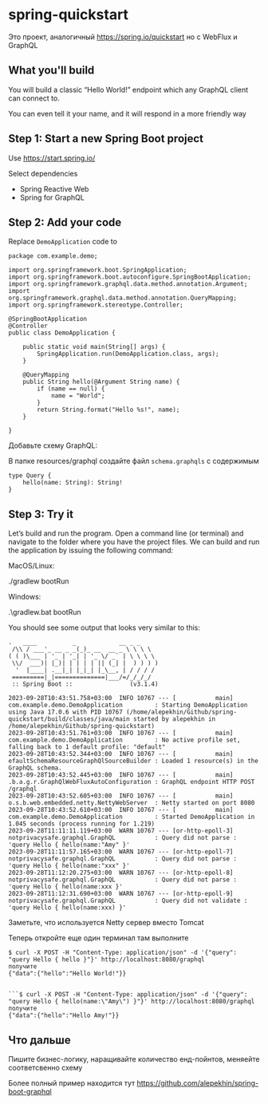 # spring-quickstart

Это проект, аналогичный https://spring.io/quickstart но с WebFlux и GraphQL

## What you'll build
You will build a classic “Hello World!” endpoint which any GraphQL client can connect to. 

You can even tell it your name, and it will respond in a more friendly way

## Step 1: Start a new Spring Boot project 

Use https://start.spring.io/

Select dependencies

- Spring Reactive Web
- Spring for GraphQL

## Step 2: Add your code

Replace `DemoApplication` code to 
```
package com.example.demo;

import org.springframework.boot.SpringApplication;
import org.springframework.boot.autoconfigure.SpringBootApplication;
import org.springframework.graphql.data.method.annotation.Argument;
import org.springframework.graphql.data.method.annotation.QueryMapping;
import org.springframework.stereotype.Controller;

@SpringBootApplication
@Controller
public class DemoApplication {

	public static void main(String[] args) {
		SpringApplication.run(DemoApplication.class, args);
	}

	@QueryMapping
	public String hello(@Argument String name) {
		if (name == null) {
			name = "World";
		}
		return String.format("Hello %s!", name);
	}

}
```

Добавьте схему GraphQL:

В папке resources/graphql создайте файл `schema.graphqls` с содержимым

```
type Query {
    hello(name: String): String!
}
```

## Step 3: Try it

Let’s build and run the program. Open a command line (or terminal) and navigate to the folder where you have the project files. We can build and run the application by issuing the following command:

MacOS/Linux:

./gradlew bootRun

Windows:

.\gradlew.bat bootRun

You should see some output that looks very similar to this:

```
.   ____          _            __ _ _
 /\\ / ___'_ __ _ _(_)_ __  __ _ \ \ \ \
( ( )\___ | '_ | '_| | '_ \/ _` | \ \ \ \
 \\/  ___)| |_)| | | | | || (_| |  ) ) ) )
  '  |____| .__|_| |_|_| |_\__, | / / / /
 =========|_|==============|___/=/_/_/_/
 :: Spring Boot ::                (v3.1.4)

2023-09-28T10:43:51.758+03:00  INFO 10767 --- [           main] com.example.demo.DemoApplication         : Starting DemoApplication using Java 17.0.6 with PID 10767 (/home/alepekhin/Github/spring-quickstart/build/classes/java/main started by alepekhin in /home/alepekhin/Github/spring-quickstart)
2023-09-28T10:43:51.761+03:00  INFO 10767 --- [           main] com.example.demo.DemoApplication         : No active profile set, falling back to 1 default profile: "default"
2023-09-28T10:43:52.344+03:00  INFO 10767 --- [           main] efaultSchemaResourceGraphQlSourceBuilder : Loaded 1 resource(s) in the GraphQL schema.
2023-09-28T10:43:52.445+03:00  INFO 10767 --- [           main] .b.a.g.r.GraphQlWebFluxAutoConfiguration : GraphQL endpoint HTTP POST /graphql
2023-09-28T10:43:52.605+03:00  INFO 10767 --- [           main] o.s.b.web.embedded.netty.NettyWebServer  : Netty started on port 8080
2023-09-28T10:43:52.610+03:00  INFO 10767 --- [           main] com.example.demo.DemoApplication         : Started DemoApplication in 1.045 seconds (process running for 1.219)
2023-09-28T11:11:11.119+03:00  WARN 10767 --- [or-http-epoll-3] notprivacysafe.graphql.GraphQL           : Query did not parse : 'query Hello { hello(name:"Amy" }'
2023-09-28T11:11:57.165+03:00  WARN 10767 --- [or-http-epoll-7] notprivacysafe.graphql.GraphQL           : Query did not parse : 'query Hello { hello(name:"xxx" }'
2023-09-28T11:12:20.275+03:00  WARN 10767 --- [or-http-epoll-8] notprivacysafe.graphql.GraphQL           : Query did not parse : 'query Hello { hello(name:xxx }'
2023-09-28T11:12:31.690+03:00  WARN 10767 --- [or-http-epoll-9] notprivacysafe.graphql.GraphQL           : Query did not validate : 'query Hello { hello(name:xxx) }'

```

Заметьте, что используется Netty сервер вместо Tomcat

Теперь откройте еще один терминал там выполните

```
$ curl -X POST -H "Content-Type: application/json" -d '{"query": "query Hello { hello }"}' http://localhost:8080/graphql
получите
{"data":{"hello":"Hello World!"}}


```$ curl -X POST -H "Content-Type: application/json" -d '{"query": "query Hello { hello(name:\"Amy\") }"}' http://localhost:8080/graphql
получите
{"data":{"hello":"Hello Amy!"}}
```

## Что дальше

Пишите бизнес-логику, наращивайте количество енд-пойнтов, меняейте соответсвенно схему

Более полный пример находится тут https://github.com/alepekhin/spring-boot-graphql







